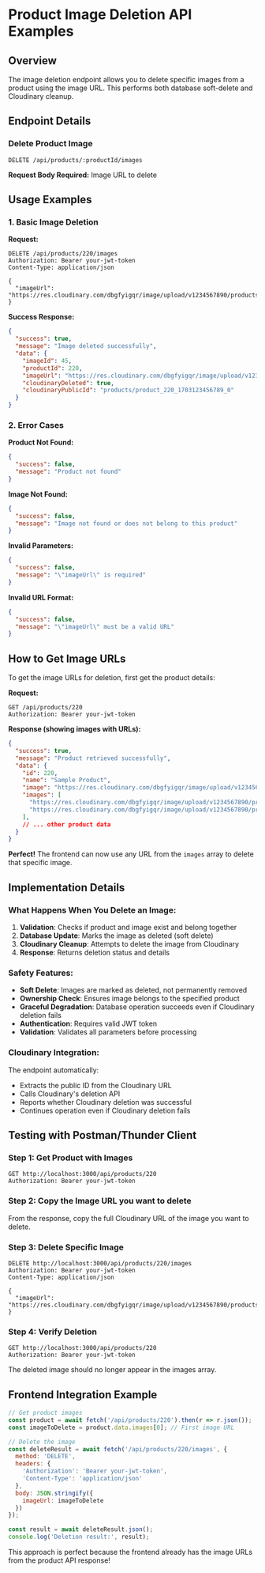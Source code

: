 # Product Image Deletion API Examples

## Overview
The image deletion endpoint allows you to delete specific images from a product using the image URL. This performs both database soft-delete and Cloudinary cleanup.

## Endpoint Details

### Delete Product Image
```
DELETE /api/products/:productId/images
```

**Request Body Required:** Image URL to delete

## Usage Examples

### 1. Basic Image Deletion

**Request:**
```http
DELETE /api/products/220/images
Authorization: Bearer your-jwt-token
Content-Type: application/json

{
  "imageUrl": "https://res.cloudinary.com/dbgfyigqr/image/upload/v1234567890/products/product_220_1703123456789_0.jpg"
}
```

**Success Response:**
```json
{
  "success": true,
  "message": "Image deleted successfully",
  "data": {
    "imageId": 45,
    "productId": 220,
    "imageUrl": "https://res.cloudinary.com/dbgfyigqr/image/upload/v1234567890/products/product_220_1703123456789_0.jpg",
    "cloudinaryDeleted": true,
    "cloudinaryPublicId": "products/product_220_1703123456789_0"
  }
}
```

### 2. Error Cases

**Product Not Found:**
```json
{
  "success": false,
  "message": "Product not found"
}
```

**Image Not Found:**
```json
{
  "success": false,
  "message": "Image not found or does not belong to this product"
}
```

**Invalid Parameters:**
```json
{
  "success": false,
  "message": "\"imageUrl\" is required"
}
```

**Invalid URL Format:**
```json
{
  "success": false,
  "message": "\"imageUrl\" must be a valid URL"
}
```

## How to Get Image URLs

To get the image URLs for deletion, first get the product details:

**Request:**
```http
GET /api/products/220
Authorization: Bearer your-jwt-token
```

**Response (showing images with URLs):**
```json
{
  "success": true,
  "message": "Product retrieved successfully",
  "data": {
    "id": 220,
    "name": "Sample Product",
    "image": "https://res.cloudinary.com/dbgfyigqr/image/upload/v1234567890/products/image1.jpg",
    "images": [
      "https://res.cloudinary.com/dbgfyigqr/image/upload/v1234567890/products/image1.jpg",
      "https://res.cloudinary.com/dbgfyigqr/image/upload/v1234567890/products/image2.jpg"
    ],
    // ... other product data
  }
}
```

**Perfect!** The frontend can now use any URL from the `images` array to delete that specific image.

## Implementation Details

### What Happens When You Delete an Image:

1. **Validation**: Checks if product and image exist and belong together
2. **Database Update**: Marks the image as deleted (soft delete)
3. **Cloudinary Cleanup**: Attempts to delete the image from Cloudinary
4. **Response**: Returns deletion status and details

### Safety Features:

- **Soft Delete**: Images are marked as deleted, not permanently removed
- **Ownership Check**: Ensures image belongs to the specified product
- **Graceful Degradation**: Database operation succeeds even if Cloudinary deletion fails
- **Authentication**: Requires valid JWT token
- **Validation**: Validates all parameters before processing

### Cloudinary Integration:

The endpoint automatically:
- Extracts the public ID from the Cloudinary URL
- Calls Cloudinary's deletion API
- Reports whether Cloudinary deletion was successful
- Continues operation even if Cloudinary deletion fails

## Testing with Postman/Thunder Client

### Step 1: Get Product with Images
```
GET http://localhost:3000/api/products/220
Authorization: Bearer your-jwt-token
```

### Step 2: Copy the Image URL you want to delete
From the response, copy the full Cloudinary URL of the image you want to delete.

### Step 3: Delete Specific Image
```
DELETE http://localhost:3000/api/products/220/images
Authorization: Bearer your-jwt-token
Content-Type: application/json

{
  "imageUrl": "https://res.cloudinary.com/dbgfyigqr/image/upload/v1234567890/products/image1.jpg"
}
```

### Step 4: Verify Deletion
```
GET http://localhost:3000/api/products/220
Authorization: Bearer your-jwt-token
```

The deleted image should no longer appear in the images array.

## Frontend Integration Example

```javascript
// Get product images
const product = await fetch('/api/products/220').then(r => r.json());
const imageToDelete = product.data.images[0]; // First image URL

// Delete the image
const deleteResult = await fetch('/api/products/220/images', {
  method: 'DELETE',
  headers: {
    'Authorization': 'Bearer your-jwt-token',
    'Content-Type': 'application/json'
  },
  body: JSON.stringify({
    imageUrl: imageToDelete
  })
});

const result = await deleteResult.json();
console.log('Deletion result:', result);
```

This approach is perfect because the frontend already has the image URLs from the product API response!
